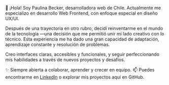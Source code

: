 👋 ¡Hola! Soy Paulina Becker, desarrolladora web de Chile. Actualmente me especializo en desarrollo Web Frontend, con enfoque especial en diseño UX/UI.

Después de una trayectoria en otro rubro, decidí reinventarme en el mundo de la tecnología —una decisión que me permitió unir mi lado creativo con lo técnico. Esta experiencia me ha dado una gran capacidad de adaptación, aprendizaje constante y resolución de problemas.

Creo interfaces claras, accesibles y funcionales, y seguir perfeccionando mis habilidades a través de nuevos proyectos y desafíos.

✨ Siempre abierta a colaborar, aprender y crecer en equipo.
📫 Puedes encontrarme en [LinkedIn](https://www.linkedin.com/in/paulina-becker/) o explorar mis proyectos aquí en GitHub.

